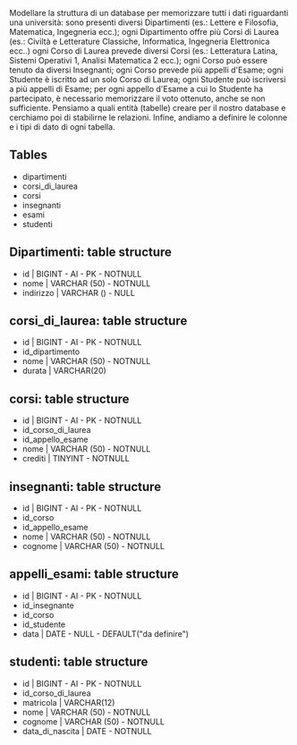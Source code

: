 Modellare la struttura di un database per memorizzare tutti i dati riguardanti una università:
sono presenti diversi Dipartimenti (es.: Lettere e Filosofia, Matematica, Ingegneria ecc.);
ogni Dipartimento offre più Corsi di Laurea (es.: Civiltà e Letterature Classiche, Informatica, Ingegneria Elettronica ecc..)
ogni Corso di Laurea prevede diversi Corsi (es.: Letteratura Latina, Sistemi Operativi 1, Analisi Matematica 2 ecc.);
ogni Corso può essere tenuto da diversi Insegnanti;
ogni Corso prevede più appelli d'Esame;
ogni Studente è iscritto ad un solo Corso di Laurea;
ogni Studente può iscriversi a più appelli di Esame;
per ogni appello d'Esame a cui lo Studente ha partecipato, è necessario memorizzare il voto ottenuto, anche se non sufficiente. Pensiamo a quali entità (tabelle) creare per il nostro database e cerchiamo poi di stabilirne le relazioni. Infine, andiamo a definire le colonne e i tipi di dato di ogni tabella.

## Tables
- dipartimenti
- corsi_di_laurea
- corsi
- insegnanti
- esami
- studenti

## Dipartimenti: table structure
- id | BIGINT - AI - PK - NOTNULL
- nome | VARCHAR (50) - NOTNULL
- indirizzo | VARCHAR () - NULL


## corsi_di_laurea: table structure
- id | BIGINT - AI - PK - NOTNULL
- id_dipartimento
- nome | VARCHAR (50) - NOTNULL
- durata | VARCHAR(20)


## corsi: table structure
- id | BIGINT - AI - PK - NOTNULL
- id_corso_di_laurea
- id_appello_esame
- nome | VARCHAR (50) - NOTNULL
- crediti | TINYINT - NOTNULL


## insegnanti: table structure
- id | BIGINT - AI - PK - NOTNULL
- id_corso
- id_appello_esame
- nome | VARCHAR (50) - NOTNULL
- cognome | VARCHAR (50) - NOTNULL

## appelli_esami: table structure
- id | BIGINT - AI - PK - NOTNULL
- id_insegnante
- id_corso
- id_studente
- data | DATE - NULL - DEFAULT("da definire")

## studenti: table structure
- id | BIGINT - AI - PK - NOTNULL
- id_corso_di_laurea
- matricola | VARCHAR(12)
- nome | VARCHAR (50) - NOTNULL
- cognome | VARCHAR (50) - NOTNULL
- data_di_nascita | DATE - NOTNULL



